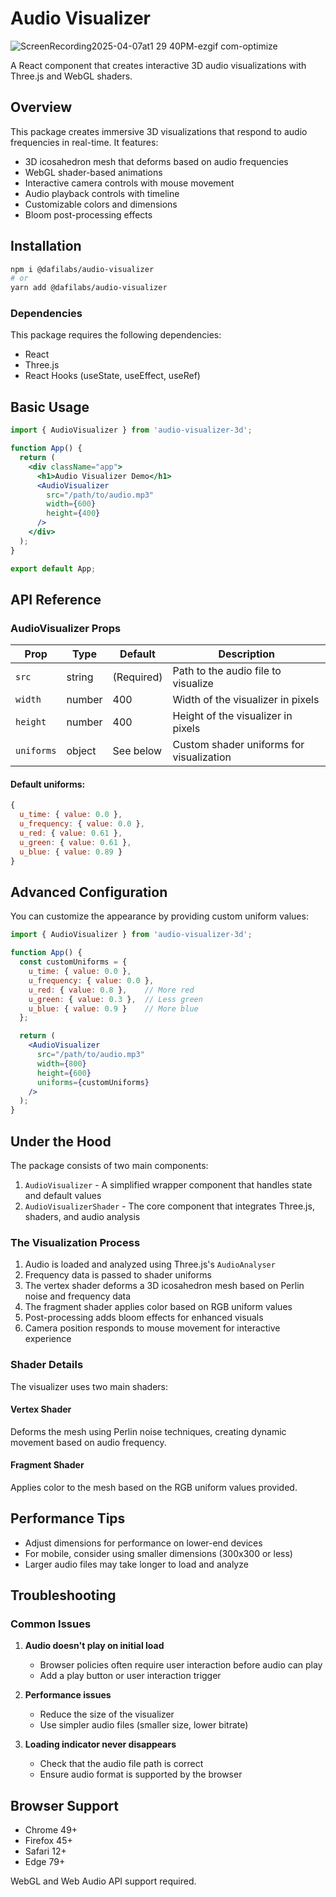 # Audio Visualizer
![ScreenRecording2025-04-07at1 29 40PM-ezgif com-optimize](https://github.com/user-attachments/assets/94334677-7d35-4c8b-a57a-a0690ba6f32f)


A React component that creates interactive 3D audio visualizations with Three.js and WebGL shaders.

## Overview

This package creates immersive 3D visualizations that respond to audio frequencies in real-time. It features:

- 3D icosahedron mesh that deforms based on audio frequencies
- WebGL shader-based animations
- Interactive camera controls with mouse movement
- Audio playback controls with timeline
- Customizable colors and dimensions
- Bloom post-processing effects

## Installation

```bash
npm i @dafilabs/audio-visualizer
# or
yarn add @dafilabs/audio-visualizer
```

### Dependencies

This package requires the following dependencies:

- React
- Three.js
- React Hooks (useState, useEffect, useRef)

## Basic Usage

```jsx
import { AudioVisualizer } from 'audio-visualizer-3d';

function App() {
  return (
    <div className="app">
      <h1>Audio Visualizer Demo</h1>
      <AudioVisualizer 
        src="/path/to/audio.mp3"
        width={600}
        height={400}
      />
    </div>
  );
}

export default App;
```

## API Reference

### AudioVisualizer Props

| Prop | Type | Default | Description |
|------|------|---------|-------------|
| `src` | string | (Required) | Path to the audio file to visualize |
| `width` | number | 400 | Width of the visualizer in pixels |
| `height` | number | 400 | Height of the visualizer in pixels |
| `uniforms` | object | See below | Custom shader uniforms for visualization |

#### Default uniforms:

```javascript
{
  u_time: { value: 0.0 },
  u_frequency: { value: 0.0 },
  u_red: { value: 0.61 },
  u_green: { value: 0.61 },
  u_blue: { value: 0.89 }
}
```

## Advanced Configuration

You can customize the appearance by providing custom uniform values:

```jsx
import { AudioVisualizer } from 'audio-visualizer-3d';

function App() {
  const customUniforms = {
    u_time: { value: 0.0 },
    u_frequency: { value: 0.0 },
    u_red: { value: 0.8 },    // More red
    u_green: { value: 0.3 },  // Less green
    u_blue: { value: 0.9 }    // More blue
  };

  return (
    <AudioVisualizer 
      src="/path/to/audio.mp3"
      width={800}
      height={600}
      uniforms={customUniforms}
    />
  );
}
```

## Under the Hood

The package consists of two main components:

1. `AudioVisualizer` - A simplified wrapper component that handles state and default values
2. `AudioVisualizerShader` - The core component that integrates Three.js, shaders, and audio analysis

### The Visualization Process

1. Audio is loaded and analyzed using Three.js's `AudioAnalyser`
2. Frequency data is passed to shader uniforms
3. The vertex shader deforms a 3D icosahedron mesh based on Perlin noise and frequency data
4. The fragment shader applies color based on RGB uniform values
5. Post-processing adds bloom effects for enhanced visuals
6. Camera position responds to mouse movement for interactive experience

### Shader Details

The visualizer uses two main shaders:

#### Vertex Shader
Deforms the mesh using Perlin noise techniques, creating dynamic movement based on audio frequency.

#### Fragment Shader
Applies color to the mesh based on the RGB uniform values provided.

## Performance Tips

- Adjust dimensions for performance on lower-end devices
- For mobile, consider using smaller dimensions (300x300 or less)
- Larger audio files may take longer to load and analyze

## Troubleshooting

### Common Issues

1. **Audio doesn't play on initial load**
   - Browser policies often require user interaction before audio can play
   - Add a play button or user interaction trigger

2. **Performance issues**
   - Reduce the size of the visualizer
   - Use simpler audio files (smaller size, lower bitrate)

3. **Loading indicator never disappears**
   - Check that the audio file path is correct
   - Ensure audio format is supported by the browser

## Browser Support

- Chrome 49+
- Firefox 45+
- Safari 12+
- Edge 79+

WebGL and Web Audio API support required.
